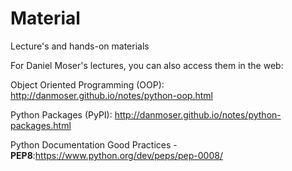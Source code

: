 # Material
Lecture's and hands-on materials

For Daniel Moser's lectures, you can also access them in the web:

Object Oriented Programming (OOP): http://danmoser.github.io/notes/python-oop.html

Python Packages (PyPI): http://danmoser.github.io/notes/python-packages.html

Python Documentation Good Practices - **PEP8**:https://www.python.org/dev/peps/pep-0008/
